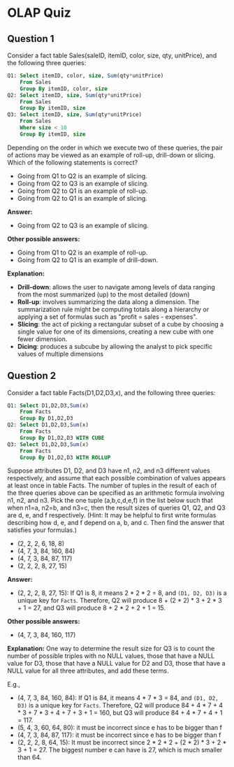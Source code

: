 OLAP Quiz 
============================

Question 1
-----------------
Consider a fact table Sales(saleID, itemID, color, size, qty, unitPrice), and the following three queries:
```SQL
Q1: Select itemID, color, size, Sum(qty*unitPrice)
    From Sales
    Group By itemID, color, size
Q2: Select itemID, size, Sum(qty*unitPrice)
    From Sales
    Group By itemID, size
Q3: Select itemID, size, Sum(qty*unitPrice)
    From Sales
    Where size < 10
    Group By itemID, size 
```
Depending on the order in which we execute two of these queries, the pair of actions may be viewed as an example of roll-up, drill-down or slicing. Which of the following statements is correct?

* Going from Q1 to Q2 is an example of slicing.
* Going from Q2 to Q3 is an example of slicing.
* Going from Q2 to Q1 is an example of roll-up.
* Going from Q2 to Q1 is an example of slicing.

**Answer:**
* Going from Q2 to Q3 is an example of slicing.

**Other possible answers:**
* Going from Q1 to Q2 is an example of roll-up.
* Going from Q2 to Q1 is an example of drill-down.

**Explanation:**
* **Drill-down**: allows the user to navigate among levels of data ranging from the most summarized (up) to the most detailed (down)
* **Roll-up**: involves summarizing the data along a dimension. The summarization rule might be computing totals along a hierarchy or applying a set of formulas such as "profit = sales - expenses".
* **Slicing**: the act of picking a rectangular subset of a cube by choosing a single value for one of its dimensions, creating a new cube with one fewer dimension.
* **Dicing**: produces a subcube by allowing the analyst to pick specific values of multiple dimensions 


Question 2
-----------------------
Consider a fact table Facts(D1,D2,D3,x), and the following three queries:

```SQL
Q1: Select D1,D2,D3,Sum(x)
    From Facts
    Group By D1,D2,D3
Q2: Select D1,D2,D3,Sum(x)
    From Facts
    Group By D1,D2,D3 WITH CUBE
Q3: Select D1,D2,D3,Sum(x)
    From Facts
    Group By D1,D2,D3 WITH ROLLUP
```

Suppose attributes D1, D2, and D3 have n1, n2, and n3 different values respectively, and assume that each possible combination of values appears at least once in table Facts. The number of tuples in the result of each of the three queries above can be specified as an arithmetic formula involving n1, n2, and n3. Pick the one tuple (a,b,c,d,e,f) in the list below such that when n1=a, n2=b, and n3=c, then the result sizes of queries Q1, Q2, and Q3 are d, e, and f respectively. (Hint: It may be helpful to first write formulas describing how d, e, and f depend on a, b, and c. Then find the answer that satisfies your formulas.)

* (2, 2, 2, 6, 18, 8)
* (4, 7, 3, 84, 160, 84)
* (4, 7, 3, 84, 87, 117)
* (2, 2, 2, 8, 27, 15)

**Answer:** 
* (2, 2, 2, 8, 27, 15): If Q1 is 8, it means 2 * 2 * 2 = 8, and `(D1, D2, D3)` is a unique key for `Facts`. Therefore, Q2 will produce 8 + (2 * 2) * 3 + 2 * 3 + 1 = 27, and Q3 will produce 8 + 2  * 2 +  2 + 1 = 15.

**Other possible answers:**
* (4, 7, 3, 84, 160, 117)

**Explanation:**
One way to determine the result size for Q3 is to count the number of possible triples with no NULL values, those that have a NULL value for D3, those that have a NULL value for D2 and D3, those that have a NULL value for all three attributes, and add these terms.

E.g.,
* (4, 7, 3, 84, 160, 84): If Q1 is 84, it means 4 * 7 * 3 = 84, and `(D1, D2, D3)` is a unique key for `Facts`. Therefore, Q2 will produce 84 + 4 * 7 + 4 * 3 + 7 * 3 + 4 + 7 + 3 + 1 = 160, but Q3 will produce 84 + 4  * 7 +  4 + 1 = 117.
* (5, 4, 3, 60, 64, 80): it must be incorrect since e has to be bigger than f
* (4, 7, 3, 84, 87, 117): it must be incorrect since e has to be bigger than f
* (2, 2, 2, 8, 64, 15): It must be incorrect since 2 * 2 * 2 + (2 * 2) * 3 + 2 * 3 + 1 = 27. The biggest number e can have is 27, which is much smaller than 64.
